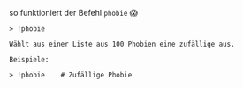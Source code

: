 so funktioniert der Befehl `phobie` :scream:
```console
> !phobie

Wählt aus einer Liste aus 100 Phobien eine zufällige aus.

Beispiele:

> !phobie    # Zufällige Phobie
```
